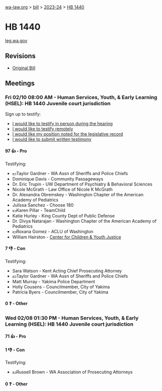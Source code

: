 [wa-law.org](/) > [bill](/bill/) > [2023-24](/bill/2023-24/) > [HB 1440](/bill/2023-24/hb/1440/)

# HB 1440
[leg.wa.gov](https://app.leg.wa.gov/billsummary?BillNumber=1440&Year=2023&Initiative=false)

## Revisions
* [Original Bill](1/)

## Meetings
### Fri 02/10 08:00 AM - Human Services, Youth, & Early Learning (HSEL): HB 1440 Juvenile court jurisdiction
Sign up to testify:
* [I would like to testify in person during the hearing](https://app.leg.wa.gov/csi/Testifier/Add?chamber=House&mId=30691&aId=151433&caId=21373&tId=1)
* [I would like to testify remotely](https://app.leg.wa.gov/csi/Testifier/Add?chamber=House&mId=30691&aId=151433&caId=21373&tId=2)
* [I would like my position noted for the legislative record](https://app.leg.wa.gov/csi/Testifier/Add?chamber=House&mId=30691&aId=151433&caId=21373&tId=3)
* [I would like to submit written testimony](https://app.leg.wa.gov/csi/Testifier/Add?chamber=House&mId=30691&aId=151433&caId=21373&tId=4)

#### 97 👍 - Pro
Testifying:
* 💵Taylor Gardner - WA Assn of Sheriffs and Police Chiefs
* Dominique Davis - Community Passageways
* Dr. Eric Trupin - UW Department of Psychiatry & Behavioral Sciences
* Nicole McGrath - Law Office of Nicole K McGrath
* Dr. Alexandra Obremskey - Washington Chapter of the American Academy of Pediatrics
* Julissa Sanchez - Choose 180
* 💵Karen Pillar - TeamChild
* Katie Hurley - King County Dept of Public Defense
* Dr. Divya Natarajan - Washington Chapter of the American Academy of Pediatrics
* 💵Roxana Gomez - ACLU of Washington
* William Hairston - [Center for Children & Youth Justice](/org/center_for_children_&_youth_justice/)

#### 7 👎 - Con
Testifying:
* Sara Watson - Kent Acting Chief Prosecuting Attorney
* 💵Taylor Gardner - WA Assn of Sheriffs and Police Chiefs
* Matt Murray - Yakima Police Department
* Holly Cousens - Councilmember, City of Yakima
* Patricia Byers - Councilmember, City of Yakima

#### 0 ❓ - Other

### Wed 02/08 01:30 PM - Human Services, Youth, & Early Learning (HSEL): HB 1440 Juvenile court jurisdiction
#### 71 👍 - Pro

#### 1 👎 - Con
Testifying:
* 💵Russell Brown - WA Association of Prosecuting Attorneys

#### 0 ❓ - Other
